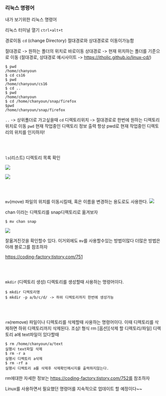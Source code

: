 ### 리눅스 명령어

내가 보기위한 리눅스 명령어 

리눅스 터미널 열기 `ctrl+alt+t`
</br>

경로이동 ` cd ` (change Directory)
절대경로와 상대경로로 이동이가능함

절대경로 -> 원하는 폴더의 위치로 바로이동
상대경로 -> 현재 위치하는 폴더를 기준으로 이동 
(절대경로, 상대경로 예시사이트 -> https://itholic.github.io/linux-cd/)


~~~
$ pwd
/home/chanyoun
$ cd cs16
$ pwd
/home/chanyoun/cs16
$ cd ..
$ pwd
/home/chanyoun
$ cd /home/chanyoun/snap/firefox
$pwd
/home/chanyoun/snap/firefox
~~~

`..` -> 상위폴더로 가고싶을때
`cd` 디렉토리위치 -> 절대경로로 한번에 원하는 디렉토리 위치로 이동
`pwd` 현재 작업중인 디렉토리 정보 출력
항상 pwd로 현재 작업중인 디렉토리의 위치를 인지하자!

</br>
</br>

`ls`(리스트)
디렉토리 목록 확인

![](https://velog.velcdn.com/images/cdbchan/post/927390ee-9934-4705-88cd-4bdf81ab20af/image.PNG)

![](https://velog.velcdn.com/images/cdbchan/post/64a29b6a-c35d-4b4d-905c-0de283a1a47b/image.PNG)

</br>
</br>

`mv`(move)
파일의 위치를 이동시킬때, 혹은 이름을 변경하는 용도로도 사용한다. 
![](https://velog.velcdn.com/images/cdbchan/post/9a41cddc-e623-40d6-bc06-b81deb3b950c/image.PNG)

chan 이라는 디렉토리를 snap디렉토리로 옮겨보자
~~~ 
$ mv chan snap
~~~
![](https://velog.velcdn.com/images/cdbchan/post/a30654e8-4722-4864-b8f3-c55a33283680/image.PNG)

잘옮겨진것을 확인할수 있다. 
이거외에도 `mv`를 사용할수있는 방법이많다 더많은 방법은 아래 블로그를 참조하자

https://coding-factory.tistory.com/751

</br>
</br>

`mkdir` (디렉토리 생성)
디렉토리를 생성할때 사용하는 명령어이다.

~~~
$ mkdir 디렉토리명
$ mkdir -p a/b/c/d/ -> 하위 디렉토리까지 한번에 생성가능
~~~

</br>
</br>

`rm`(remove)
파일이나 디렉토리를 삭제할때 사용하는 명령어이다.
이때 디렉토리를 삭제하면 하위 디렉토리까지 삭제된다. 조심!
형식 rm [옵션][삭제 할 디렉토리/파일]
디렉토리 a에 text파일이 있다할때

~~~
$ rm /home/chanyoun/a/text
실행시 text파일 삭제
$ rm -r a
실행시 디렉토리 a삭제
$ rm -rf a 
실행시 디렉토리 a를 삭제후 삭제확인메시지를 출력하지않는다.
~~~
rm에대한 자세한 정보는  https://coding-factory.tistory.com/752를 참조하자

Linux를 사용하면서 필요했던 명령어를 지속적으로 업데이트 할 예정이다~~